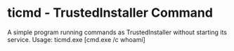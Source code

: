 # ticmd - TrustedInstaller Command
A simple program running commands as TrustedInstaller without starting its service. 
Usage: ticmd.exe [cmd.exe /c whoami]
